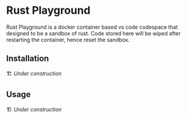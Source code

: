 # Rust Playground

Rust Playground is a docker container based vs code codespace that designed to be a sandbox of rust. Code
stored here will be wiped after restarting the container, hence reset the sandbox.

## Installation

🏗️ _Under construction_

## Usage

🏗️ _Under construction_
